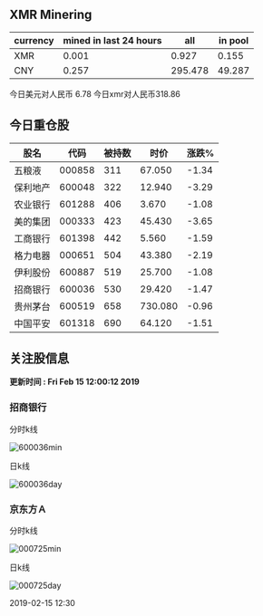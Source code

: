 ## XMR Minering

|currency|mined in last 24 hours|all|in pool|
|---|---|---|---|
|XMR|0.001|0.927|0.155|
|CNY|0.257|295.478|49.287|

今日美元对人民币 6.78	今日xmr对人民币318.86


## 今日重仓股 

|股名|代码|被持数|时价|涨跌%|
|---|---|---|---|---|
|五粮液|000858|311|67.050|-1.34|
|保利地产|600048|322|12.940|-3.29|
|农业银行|601288|406|3.670|-1.08|
|美的集团|000333|423|45.430|-3.65|
|工商银行|601398|442|5.560|-1.59|
|格力电器|000651|504|43.380|-2.19|
|伊利股份|600887|519|25.700|-1.08|
|招商银行|600036|530|29.420|-1.47|
|贵州茅台|600519|658|730.080|-0.96|
|中国平安|601318|690|64.120|-1.51|

## 关注股信息
**更新时间 : Fri Feb 15 12:00:12 2019**
### 招商银行 
分时k线

![600036min](http://image.sinajs.cn/newchart/min/n/sh600036.gif)

日k线

![600036day](http://image.sinajs.cn/newchart/daily/n/sh600036.gif)

### 京东方Ａ 
分时k线

![000725min](http://image.sinajs.cn/newchart/min/n/sz000725.gif)

日k线

![000725day](http://image.sinajs.cn/newchart/daily/n/sz000725.gif)

2019-02-15 12:30